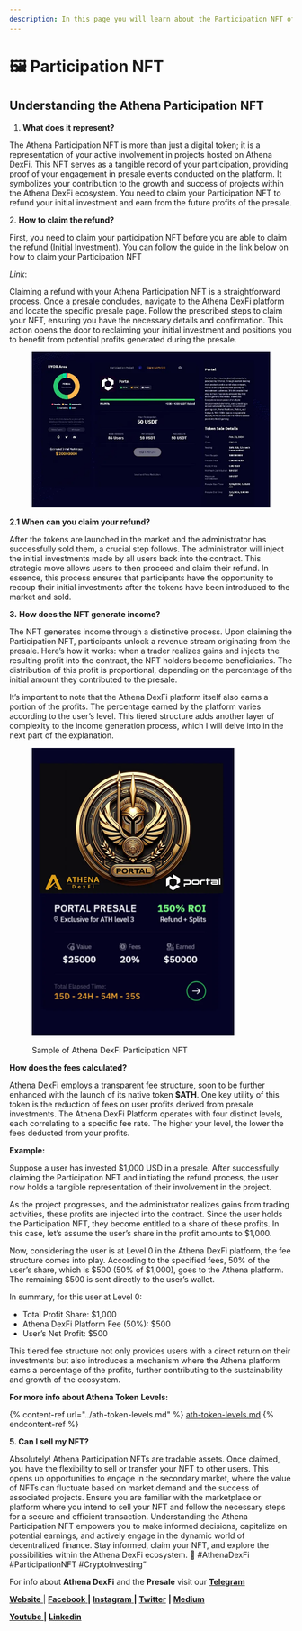 ```yaml
---
description: In this page you will learn about the Participation NFT of Athena DexFi
---
```


# 🖼️ Participation NFT

## **Understanding the Athena Participation NFT**

1. **What does it represent?**

The Athena Participation NFT is more than just a digital token; it is a representation of your active involvement in projects hosted on Athena DexFi. This NFT serves as a tangible record of your participation, providing proof of your engagement in presale events conducted on the platform. It symbolizes your contribution to the growth and success of projects within the Athena DexFi ecosystem. You need to claim your Participation NFT to refund your initial investment and earn from the future profits of the presale.

2\. **How to claim the refund?**

First, you need to claim your participation NFT before you are able to claim the refund (Initial Investment). You can follow the guide in the link below on how to claim your Participation NFT

_Link_:

Claiming a refund with your Athena Participation NFT is a straightforward process. Once a presale concludes, navigate to the Athena DexFi platform and locate the specific presale page. Follow the prescribed steps to claim your NFT, ensuring you have the necessary details and confirmation. This action opens the door to reclaiming your initial investment and positions you to benefit from potential profits generated during the presale.

<figure><img src="../../../../.gitbook/assets/image.png" alt=""><figcaption></figcaption></figure>

**2.1 When can you claim your refund?**

After the tokens are launched in the market and the administrator has successfully sold them, a crucial step follows. The administrator will inject the initial investments made by all users back into the contract. This strategic move allows users to then proceed and claim their refund. In essence, this process ensures that participants have the opportunity to recoup their initial investments after the tokens have been introduced to the market and sold.

**3.** **How does the NFT generate income?**

The NFT generates income through a distinctive process. Upon claiming the Participation NFT, participants unlock a revenue stream originating from the presale. Here’s how it works: when a trader realizes gains and injects the resulting profit into the contract, the NFT holders become beneficiaries. The distribution of this profit is proportional, depending on the percentage of the initial amount they contributed to the presale.

It’s important to note that the Athena DexFi platform itself also earns a portion of the profits. The percentage earned by the platform varies according to the user’s level. This tiered structure adds another layer of complexity to the income generation process, which I will delve into in the next part of the explanation.

<figure><img src="../../../../.gitbook/assets/image (1).png" alt="" width="360"><figcaption><p>Sample of Athena DexFi Participation NFT</p></figcaption></figure>

**How does the fees calculated?**

Athena DexFi employs a transparent fee structure, soon to be further enhanced with the launch of its native token **$ATH**. One key utility of this token is the reduction of fees on user profits derived from presale investments. The Athena DexFi Platform operates with four distinct levels, each correlating to a specific fee rate. The higher your level, the lower the fees deducted from your profits.

**Example:**

Suppose a user has invested $1,000 USD in a presale. After successfully claiming the Participation NFT and initiating the refund process, the user now holds a tangible representation of their involvement in the project.

As the project progresses, and the administrator realizes gains from trading activities, these profits are injected into the contract. Since the user holds the Participation NFT, they become entitled to a share of these profits. In this case, let’s assume the user’s share in the profit amounts to $1,000.

Now, considering the user is at Level 0 in the Athena DexFi platform, the fee structure comes into play. According to the specified fees, 50% of the user’s share, which is $500 (50% of $1,000), goes to the Athena platform. The remaining $500 is sent directly to the user’s wallet.

In summary, for this user at Level 0:

* Total Profit Share: $1,000
* Athena DexFi Platform Fee (50%): $500
* User’s Net Profit: $500

This tiered fee structure not only provides users with a direct return on their investments but also introduces a mechanism where the Athena platform earns a percentage of the profits, further contributing to the sustainability and growth of the ecosystem.

**For more info about Athena Token Levels:**

{% content-ref url="../ath-token-levels.md" %}
[ath-token-levels.md](../ath-token-levels.md)
{% endcontent-ref %}

**5. Can I sell my NFT?**

Absolutely! Athena Participation NFTs are tradable assets. Once claimed, you have the flexibility to sell or transfer your NFT to other users. This opens up opportunities to engage in the secondary market, where the value of NFTs can fluctuate based on market demand and the success of associated projects. Ensure you are familiar with the marketplace or platform where you intend to sell your NFT and follow the necessary steps for a secure and efficient transaction. Understanding the Athena Participation NFT empowers you to make informed decisions, capitalize on potential earnings, and actively engage in the dynamic world of decentralized finance. Stay informed, claim your NFT, and explore the possibilities within the Athena DexFi ecosystem. 🚀 #AthenaDexFi #ParticipationNFT #CryptoInvesting”

For info about **Athena DexFi** and the **Presale** visit our [**Telegram**](https://t.me/AthenaDexFi\_Group)

[**Website** ](https://athenadexfi.io/)| [**Facebook** ](https://www.facebook.com/AthenaDexFi)**|** [**Instagram** ](https://www.instagram.com/athenadexfi/)**|** [**Twitter**](https://twitter.com/AthenaDexFi) **|** [**Medium**](https://medium.com/@AthenaDexFi)

[**Youtube** ](https://www.youtube.com/@AthenaDexFi)**|** [**Linkedin**](https://www.linkedin.com/company/athenadexfi/)
